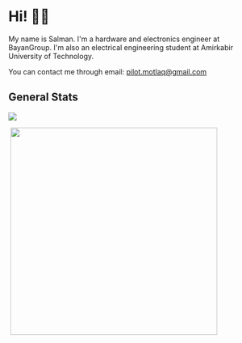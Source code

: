 # Hi! 👋🏻

My name is Salman. I'm a hardware and electronics engineer at BayanGroup. I'm also an electrical engineering student at Amirkabir University of Technology.

You can contact me through email: pilot.motlaq@gmail.com

## General Stats

<p><img src="https://github-readme-stats.vercel.app/api?username=SMotlaq&theme=dark&show_icons=true&count_private=true&hide_rank=true" /></p>
<p>&nbsp;<img src="https://github-readme-stats.vercel.app/api/top-langs/?username=SMotlaq&theme=dark&layout=compact" width="410" /></p>
